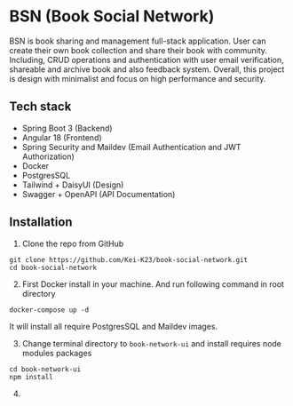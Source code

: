# BSN (Book Social Network)  

BSN is book sharing and management full-stack application. User can create their own book collection and share their book with community. Including, CRUD operations and authentication with user email verification, shareable and archive book and also feedback system. Overall, this project is design with minimalist and focus on high performance and security.

## Tech stack

- Spring Boot 3 (Backend)
- Angular 18 (Frontend)
- Spring Security and Maildev (Email Authentication and JWT Authorization)
- Docker
- PostgresSQL
- Tailwind + DaisyUI (Design)
- Swagger + OpenAPI (API Documentation)

## Installation
1. Clone the repo from GitHub
```shell
git clone https://github.com/Kei-K23/book-social-network.git
cd book-social-network
```

2. First Docker install in your machine. And run following command in root directory
```shell
docker-compose up -d
```
It will install all require PostgresSQL and Maildev images.

3. Change terminal directory to `book-network-ui` and install requires node modules packages 
```shell
cd book-network-ui
npm install
```

4. 
